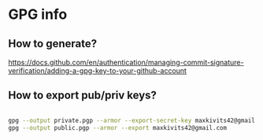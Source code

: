 # GPG info

## How to generate?

https://docs.github.com/en/authentication/managing-commit-signature-verification/adding-a-gpg-key-to-your-github-account


## How to export pub/priv keys?


```bash

gpg --output private.pgp --armor --export-secret-key maxkivits42@gmail.com
gpg --output public.pgp --armor --export maxkivits42@gmail.com

```
